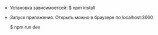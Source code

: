 - Установка зависимоетсей:
  $ npm install

- Запуск приложения. Открыть можно в браузере по localhost:3000

  $ npm run dev

